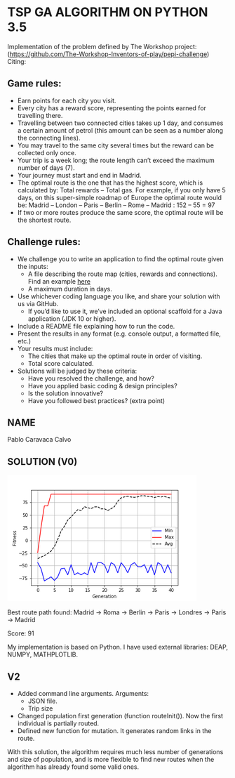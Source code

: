 # TSP GA ALGORITHM ON PYTHON 3.5

Implementation of the problem defined by The Workshop project: (https://github.com/The-Workshop-Inventors-of-play/pepi-challenge)
Citing:
## Game rules:
- Earn points for each city you visit.
- Every city has a reward score, representing the points earned for travelling there.
- Travelling between two connected cities takes up 1 day, and consumes a certain amount of petrol (this amount can be seen as a number along the connecting lines).
- You may travel to the same city several times but the reward can be collected only once.
- Your trip is a week long; the route length can’t exceed the maximum number of days (7).
- Your journey must start and end in Madrid.
- The optimal route is the one that has the highest score, which is calculated by: Total rewards – Total gas. For example, if you only have 5 days, on this super-simple roadmap of Europe the optimal route would be: 
Madrid – London – Paris – Berlin – Rome – Madrid : 152 – 55 = 97
- If two or more routes produce the same score, the optimal route will be the shortest route.

## Challenge rules:
- We challenge you to write an application to find the optimal route given the inputs:
  - A file describing the route map (cities, rewards and connections). Find an example [here](src/test/resources/input/exercise1.json)
  - A maximum duration in days.
- Use whichever coding language you like, and share your solution with us via GitHub.
  - If you’d like to use it, we’ve included an optional scaffold for a Java application (JDK 10 or higher).
- Include a README file explaining how to run the code.
- Present the results in any format (e.g. console output, a formatted file, etc.)
- Your results must include:
  - The cities that make up the optimal route in order of visiting.
  - Total score calculated.
- Solutions will be judged by these criteria:
  - Have you resolved the challenge, and how?
  - Have you applied basic coding & design principles?
  - Is the solution innovative?
  - Have you followed best practices? (extra point)

## NAME

Pablo Caravaca Calvo

## SOLUTION (V0)

![Alt text](evolution.png?raw=true "Title")

Best route path found: Madrid -> Roma -> Berlin -> Paris -> Londres -> Paris -> Madrid

Score: 91

My implementation is based on Python. I have used external libraries: DEAP, NUMPY, MATHPLOTLIB.

## V2

- Added command line arguments. Arguments:
  - JSON file.
  - Trip size
- Changed population first generation (function routeInit()). Now the first individual is partially routed.
- Defined new function for mutation. It generates random links in the route.

With this solution, the algorithm requires much less number of generations and size of population, and is more flexible to find new routes when the algorithm has already found some valid ones.



